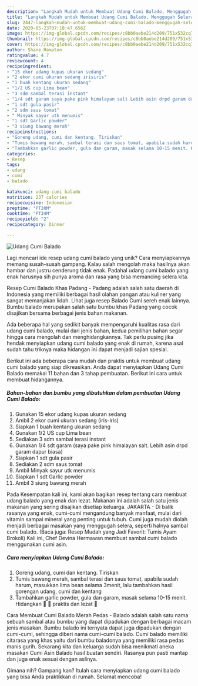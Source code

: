 ```yaml
---
description: "Langkah Mudah untuk Membuat Udang Cumi Balado, Menggugah Selera"
title: "Langkah Mudah untuk Membuat Udang Cumi Balado, Menggugah Selera"
slug: 2447-langkah-mudah-untuk-membuat-udang-cumi-balado-menggugah-selera
date: 2020-05-23T07:18:47.656Z
image: https://img-global.cpcdn.com/recipes/c8bb0aebe214d209/751x532cq70/udang-cumi-balado-foto-resep-utama.jpg
thumbnail: https://img-global.cpcdn.com/recipes/c8bb0aebe214d209/751x532cq70/udang-cumi-balado-foto-resep-utama.jpg
cover: https://img-global.cpcdn.com/recipes/c8bb0aebe214d209/751x532cq70/udang-cumi-balado-foto-resep-utama.jpg
author: Shane Hampton
ratingvalue: 4.7
reviewcount: 4
recipeingredient:
- "15 ekor udang kupas ukuran sedang"
- "2 ekor cumi ukuran sedang irisiris"
- "1 buah kentang ukuran sedang"
- "1/2 US cup Lima bean"
- "3 sdm sambal terasi instant"
- "1/4 sdt garam saya pake pink himalayan salt Lebih asin drpd garam dapur biasa"
- "1 sdt gula pasir"
- "2 sdm saus tomat"
- " Minyak sayur utk menumis"
- "1 sdt Garlic powder"
- "3 siung bawang merah"
recipeinstructions:
- "Goreng udang, cumi dan kentang. Tiriskan"
- "Tumis bawang merah, sambal terasi dan saus tomat, apabila sudah harum, masukkan lima bean selama 3menit, lalu tambahkan hasil gorengan udang, cumi dan kentang"
- "Tambahkan garlic powder, gula dan garam, masak selama 10-15 menit. Hidangkan 🤤 🤤 praktis dan lezat 🎉"
categories:
- Resep
tags:
- udang
- cumi
- balado

katakunci: udang cumi balado 
nutrition: 237 calories
recipecuisine: Indonesian
preptime: "PT20M"
cooktime: "PT34M"
recipeyield: "2"
recipecategory: Dinner

---
```



![Udang Cumi Balado](https://img-global.cpcdn.com/recipes/c8bb0aebe214d209/751x532cq70/udang-cumi-balado-foto-resep-utama.jpg)

Lagi mencari ide resep udang cumi balado yang unik? Cara menyiapkannya memang susah-susah gampang. Kalau salah mengolah maka hasilnya akan hambar dan justru cenderung tidak enak. Padahal udang cumi balado yang enak harusnya sih punya aroma dan rasa yang bisa memancing selera kita.

Resep Cumi Balado Khas Padang - Padang adalah salah satu daerah di Indonesia yang memiliki berbagai hasil olahan pangan atau kuliner yang sangat memanjakan lidah. Lihat juga resep Balado Cumi sereh enak lainnya. Bumbu balado merupakan salah satu bumbu khas Padang yang cocok disajikan bersama berbagai jenis bahan makanan.

Ada beberapa hal yang sedikit banyak mempengaruhi kualitas rasa dari udang cumi balado, mulai dari jenis bahan, kedua pemilihan bahan segar hingga cara mengolah dan menghidangkannya. Tak perlu pusing jika hendak menyiapkan udang cumi balado yang enak di rumah, karena asal sudah tahu triknya maka hidangan ini dapat menjadi sajian spesial.


Berikut ini ada beberapa cara mudah dan praktis untuk membuat udang cumi balado yang siap dikreasikan. Anda dapat menyiapkan Udang Cumi Balado memakai 11 bahan dan 3 tahap pembuatan. Berikut ini cara untuk membuat hidangannya.

<!--inarticleads1-->

##### Bahan-bahan dan bumbu yang dibutuhkan dalam pembuatan Udang Cumi Balado:

1. Gunakan 15 ekor udang kupas ukuran sedang
1. Ambil 2 ekor cumi ukuran sedang (iris-iris)
1. Siapkan 1 buah kentang ukuran sedang
1. Gunakan 1/2 US cup Lima bean
1. Sediakan 3 sdm sambal terasi instant
1. Gunakan 1/4 sdt garam (saya pake pink himalayan salt. Lebih asin drpd garam dapur biasa)
1. Siapkan 1 sdt gula pasir
1. Sediakan 2 sdm saus tomat
1. Ambil  Minyak sayur utk menumis
1. Siapkan 1 sdt Garlic powder
1. Ambil 3 siung bawang merah


Pada Kesempatan kali ini, kami akan bagikan resep tentang cara membuat udang balado yang enak dan lezat. Makanan ini adalah salah satu jenis makanan yang sering disajikan disetiap keluarga. JAKARTA - Di balik rasanya yang enak, cumi-cumi mengandung banyak manfaat, mulai dari vitamin sampai mineral yang penting untuk tubuh. Cumi juga mudah diolah menjadi berbagai masakan yang menggugah selera, seperti halnya sambal cumi balado. (Baca juga: Resep Mudah yang Jadi Favorit: Tumis Ayam Brokoli) Kali ini, Chef Devina Hermawan membuat sambal cumi balado menggunakan cumi asin. 

<!--inarticleads2-->

##### Cara menyiapkan Udang Cumi Balado:

1. Goreng udang, cumi dan kentang. Tiriskan
1. Tumis bawang merah, sambal terasi dan saus tomat, apabila sudah harum, masukkan lima bean selama 3menit, lalu tambahkan hasil gorengan udang, cumi dan kentang
1. Tambahkan garlic powder, gula dan garam, masak selama 10-15 menit. Hidangkan 🤤 🤤 praktis dan lezat 🎉


Cara Membuat Cumi Balado Merah Pedas - Balado adalah salah satu nama sebuah sambal atau bumbu yang dapat dipadukan dengan berbagai macam jenis masakan. Bumbu balado ini ternyata dapat juga dipadukan dengan cumi-cumi, sehingga diberi nama cumi-cumi balado. Cumi balado memiliki citarasa yang khas yaitu dari bumbu baladonya yang memiliki rasa pedas manis gurih. Sekarang kita dan keluarga sudah bisa menikmati aneka masakan Cumi Asin Balado hasil buatan sendiri. Rasanya pun pasti mantap dan juga enak sesuai dengan aslinya. 

Gimana nih? Gampang kan? Itulah cara menyiapkan udang cumi balado yang bisa Anda praktikkan di rumah. Selamat mencoba!

